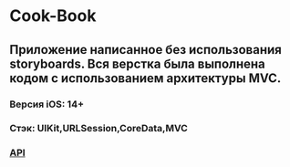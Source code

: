 # Cook-Book
## Приложение написанное без использования storyboards. Вся верстка была выполнена кодом c использованием архитектуры MVC.

### Версия iOS: 14+
### Стэк: UIKit,URLSession,CoreData,MVC
### [API](https://spoonacular.com/food-api)
